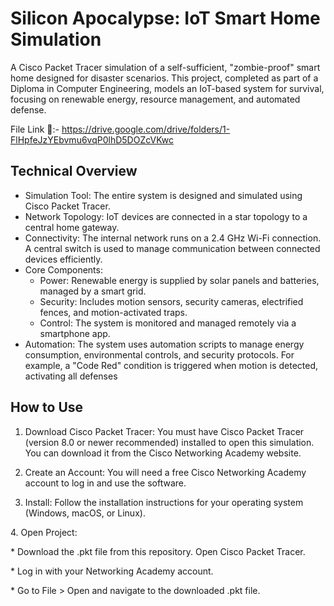 # Silicon Apocalypse: IoT Smart Home Simulation #

A Cisco Packet Tracer simulation of a self-sufficient, "zombie-proof" smart home designed for disaster scenarios. This project, completed as part of a Diploma in Computer Engineering, models an IoT-based system for survival, focusing on renewable energy, resource management, and automated defense.

File Link 🔗:- https://drive.google.com/drive/folders/1-FlHpfeJzYEbvmu6vqP0lhD5DOZcVKwc

## Technical Overview ##
 * Simulation Tool: The entire system is designed and simulated using Cisco Packet Tracer.
 * Network Topology: IoT devices are connected in a star topology to a central home gateway.
 * Connectivity: The internal network runs on a 2.4 GHz Wi-Fi connection. A central switch is used to manage communication between connected devices efficiently.
 * Core Components:
   * Power: Renewable energy is supplied by solar panels and batteries, managed by a smart grid.
   * Security: Includes motion sensors, security cameras, electrified fences, and motion-activated traps.
   * Control: The system is monitored and managed remotely via a smartphone app.
 * Automation: The system uses automation scripts to manage energy consumption, environmental controls, and security protocols. For example, a "Code Red" condition is triggered when motion is detected, activating all defenses

## How to Use ##
1. ​Download Cisco Packet Tracer: You must have Cisco Packet Tracer (version 8.0 or newer recommended) installed to open this simulation. You can download it from the Cisco Networking Academy website.

2. Create an Account: You will need a free Cisco Networking Academy account to log in and use the software.

3. Install: Follow the installation instructions for your operating system (Windows, macOS, or Linux).

​4. Open Project:

​* Download the .pkt file from this repository.
​Open Cisco Packet Tracer.

*​ Log in with your Networking Academy account.

​* Go to File > Open and navigate to the downloaded .pkt file.
